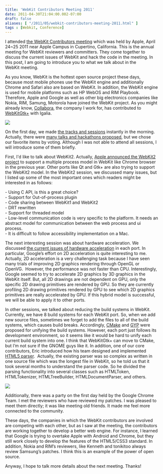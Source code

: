 ```yaml
---
title: 'WebKit Contributors Meeting 2011'
date: 2011-04-30T21:04:00.002-07:00
draft: false
aliases: [ "/2011/05/webkit-contributors-meeting-2011.html" ]
tags : [Webkit, Conference]
---
```


I attended [the WebKit Contributors meeting](http://www.webkit.org/blog/1566/its-time-for-the-2011-webkit-contributors-meeting/) which was held by Apple, April 24~25 2011 near Apple Campus in Cupertino, California. This is the annual meeting for WebKit reviewers and committers. They come together to discuss the current issues of WebKit and hack the code in the meeting. In this post, I am going to introduce you to what we talk about in the WebKit meeting.  
  
As you know, WebKit is the hottest open source project these days, because most mobile phones use the WebKit engine and additionally Chrome and Safari also are based on WebKit. In addition, the WebKit engine is used for mobile platforms such as HP WebOS and RIM Playbook. Therefore, Apple and Google as well as other big electronics companies like Nokia, RIM, Samung, Motorola have joined the WebKit project. As you might already know, [Collabora](http://collabora.com/), the company I work for, has contributed to [WebKitGtk+](http://webkitgtk.org/) with Igalia.  
  

[![](http://farm6.static.flickr.com/5266/5685808656_31d294c4bb.jpg)](http://farm6.static.flickr.com/5266/5685808656_31d294c4bb.jpg)

  
On the first day, we made [the tracks and sessions](https://spreadsheets.google.com/ccc?key=0AoCAfo_LQ5_kdGs3NEJMeUNVS3JUNUx5N3NSUU1aRWc&hl=en&authkey=CI7EsvgK#gid=0) instantly in the morning. Actually, there were [many talks and hackathons proposed](http://trac.webkit.org/wiki/April%202011%20Meeting), but we chose our favorite items by voting. Although I was not able to attend all sessions, I will introduce some of them briefly.  
  
First, I'd like to talk about WebKit2. Actually, [Apple announced the WebKit2 project](https://lists.webkit.org/pipermail/webkit-dev/2010-April/012235.html) to support a multiple process model in WebKit like Chrome browser in the previous year. Other ports like Qt and Gtk+ are also trying to support the WebKit2 model. In the WebKit2 session, we discussed many issues, but I listed up some of the most important ones which readers might be interested in as follows:  
  
\- Using C API, is this a great choice?  
\- Support for Out-of-process plugin  
\- Code sharing between WebKit1 and WebKit2  
\- DRT rewritten  
\- Support for threaded model  
\- Low-level communication code is very specific to the platform. It needs an abstract model for communication between the web process and ui process.  
\- It is difficult to follow accessibility implementation on a Mac.  
  
The next interesting session was about hardware acceleration. We discussed [the current issues of hardware acceleration](http://trac.webkit.org/wiki/April%202011%20Meeting%20Hardware%20Acceleration%20Track) in each port. In particular, Google’s effort on 2D acceleration is quite interesting to me. Actually, 2D acceleration is a very challenging task because I have seen many trials of improving 2D graphics rendering through OpenGL or OpenVG.  However, the performance was not faster than CPU. Interestingly, Google seemed to try to accelerate 2D graphics by 3D graphics in the WebKit itself. But, all 2D drawings are not dependent on GPU, only the specific 2D drawing primitives are rendered by GPU. So they are currently profiling 2D drawing primitives rendered by GPU to see which 2D graphics primitives are really accelerated by GPU. If this hybrid model is successful, we will be able to apply it to other ports.  
  
In other sessions, we talked about reducing the build systems in WebKit. Currently, we have 8 build systems for each WebKit port. So, when we add new source files, sometimes we forget to add the files to all of the build systems, which causes build breaks. Accordingly, [CMake](http://www.cmake.org/) and [GYP](http://code.google.com/p/gyp/) were proposed for unifying the build systems. However, each port just follows its development environment, so it seems like it would be hard to unify each current build system into one. I think that WebKitGtk+ can move to CMake, but I’m not sure if the GNOME guys like it. In addition, one of our core contributors, Eric introduced how his team designed and implemented [HTML5 parser](http://www.webkit.org/blog/1273/the-html5-parsing-algorithm/).  Actually, the existing parser was so complex as written in one source file which was the longest file in WebKit, so he told us that it took several months to understand the parser code. So he divided the parsing functionality into several classes such as HTMLToken, HTMLTokenizer, HTMLTreeBuilder, HTMLDocumentParser, and others.  

[![](http://farm6.static.flickr.com/5227/5655590159_d44b646aff_m.jpg)](http://farm6.static.flickr.com/5227/5655590159_d44b646aff_m.jpg)

  
Additionally, there was a party on the first day held by the Google Chrome Team. I met the reviewers who have reviewed my patches. I was pleased to meet them directly; it was like meeting old friends. It made me feel more connected to the community.  
  
These days, the companies in which the WebKit contributors are involved are competing with each other, but as I saw at the meeting, the contributors are working together to develop a better web engine. For instance, I learned that Google is trying to overtake Apple with Android and Chrome, but they still work closely to develop the features of the HTML5/CSS3 standard. In addition, Nokia and RIM’s reviewers, like Kenneth and tonikitoo always review Samsung’s patches. I think this is an example of the power of open source.  
  
Anyway, I hope to talk more details about the next meeting. Thanks!